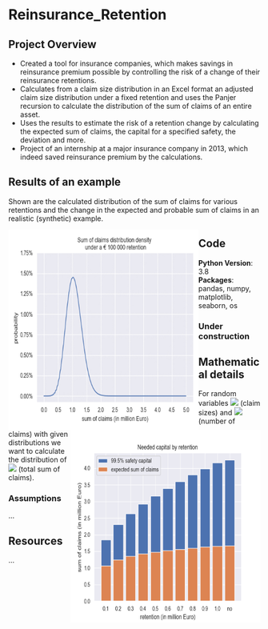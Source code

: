 # Reinsurance_Retention

## Project Overview
* Created a tool for insurance companies, which makes savings in reinsurance premium possible by controlling the risk of a change of their reinsurance retentions.
* Calculates from a claim size distribution in an Excel format an adjusted claim size distribution under a fixed retention and uses the Panjer recursion to calculate the distribution of the sum of claims of an entire asset.
* Uses the results to estimate the risk of a retention change by calculating the expected sum of claims, the capital for a specified safety, the deviation and more.
* Project of an internship at a major insurance company in 2013, which indeed saved reinsurance premium by the calculations.

## Results of an example
Shown are the calculated distribution of the sum of claims for various retentions and the change in the expected and probable sum of claims in an realistic (synthetic) example.

<img align="left" width="380" height="400" src="https://raw.githubusercontent.com/Olhaau/Reinsurance_retention/master/SumOfClaims.gif">
<img style="float: right;" width="380" height="385" src="https://raw.githubusercontent.com/Olhaau/Reinsurance_retention/master/EstimatedSafetyCapital.png">


## Code
**Python Version**: 3.8\
**Packages**: pandas, numpy, matplotlib, seaborn, os

### Under construction

## Mathematical details
For random variables 
<img src="https://render.githubusercontent.com/render/math?math=X_1, X_2,...">
(claim sizes) and
<img src="https://render.githubusercontent.com/render/math?math=N">
(number of claims)
with given distributions we want to calculate the distribution of
<img src="https://render.githubusercontent.com/render/math?math=\sum_{i = 1}^N X_i">
(total sum of claims).


### Assumptions
...


## Resources
...
